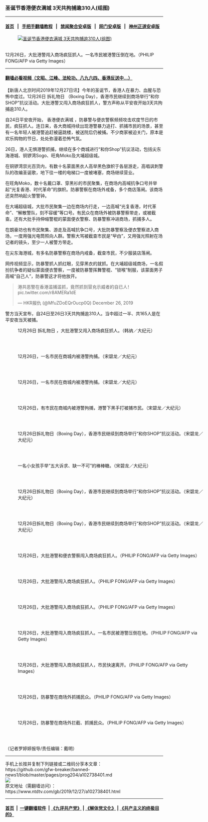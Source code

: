 ### 圣诞节香港便衣满城 3天共拘捕逾310人(组图)
------------------------

#### [首页](https://github.com/gfw-breaker/banned-news1/blob/master/README.md) &nbsp;&nbsp;|&nbsp;&nbsp; [手把手翻墙教程](https://github.com/gfw-breaker/guides/wiki) &nbsp;&nbsp;|&nbsp;&nbsp; [禁闻聚合安卓版](https://github.com/gfw-breaker/bn-android) &nbsp;&nbsp;|&nbsp;&nbsp; [网门安卓版](https://github.com/oGate2/oGate) &nbsp;&nbsp;|&nbsp;&nbsp; [神州正道安卓版](https://github.com/SzzdOgate/update) 



<div><div class="featured_image">
 <a href="https://i.ntdtv.com/assets/uploads/2019/12/GettyImages-1190490240-1.jpg" target="_blank">
  <figure>
   <img alt="圣诞节香港便衣满城 3天共拘捕逾310人(组图)" src="https://i.ntdtv.com/assets/uploads/2019/12/GettyImages-1190490240-1-800x450.jpg"/>
  </figure><br/>
 </a>
 <span class="caption">
  12月26日，大批港警闯入商场疯狂抓人。一名市民被港警压倒在地。（PHILIP FONG/AFP via Getty Images）
 </span>
</div>
</div><hr/>

#### [翻墙必看视频（文昭、江峰、法轮功、八九六四、香港反送中...）](https://github.com/gfw-breaker/banned-news1/blob/master/pages/link3.md)

<div><div class="post_content" itemprop="articleBody">
 <p>
  【新唐人北京时间2019年12月27日讯】今年的圣诞节，香港人在暴力、血腥与恐怖中度过。12月26日
  <ok href="https://www.ntdtv.com/gb/拆礼物日.htm">
   拆礼物日
  </ok>
  （Boxing Day），香港市民继续到商场举行“和你SHOP”抗议活动。大批港警又闯入商场疯狂抓人，警方声称从平安夜开始3天共拘捕逾310人。
 </p>
 <p>
  自24日平安夜开始，
  <ok href="https://www.ntdtv.com/gb/香港便衣满城.htm">
   香港便衣满城
  </ok>
  ，防暴警与便衣警察频频攻击欢度节日的市民，疯狂抓人。连日来，各大商城持续出现港警暴力追打、抓捕市民的场景，甚至有一名年轻人被港警追赶被逼跳楼，被送院后仍被捕。不少商家被迫关门，原本是欢乐购物的节日，处处弥漫着恐怖气氛。
 </p>
 <p>
  26日，港人无惧港警抓捕，继续在多个商城进行“和你Shop”抗议活动，包括尖东海港城、铜锣湾Sogo、旺角Moko及大埔超级城。
 </p>
 <p>
  在铜锣湾崇光百货内，有数十名蒙面黑衣人高举黑色旗帜于各层游走，高唱讽刺警队的改编圣诞歌，地下往一楼的电梯口一度被堵塞，商场继续营业。
 </p>
 <p>
  在旺角Moko，数十名戴口罩、穿黑衫的市民聚集，在商场内高喊抗争口号并举起“光复香港、时代革命”的旗帜。防暴警察在商场外戒备，多个商店落闸。该商场还突然响起火警警钟。
 </p>
 <p>
  在大埔超级城，大批市民聚集一边在商场内行走，一边高喊“光复香港，时代革命”、“解散警队，刻不容缓”等口号。有民众在商场外被防暴警察带走，或被截查。还有大批手持伸缩警棍的蒙面便衣警察、防暴警察冲进商场，抓捕多人。
 </p>
 <p>
  在朗豪坊也有市民聚集、游走及高喊抗争口号，大批防暴警察及便衣警察进入商场，一度用强光电筒照向人群。警察大骂被截查市民是“曱甴”，又用强光照射在场记者的镜头，至少一人被警方带走。
 </p>
 <p>
  在尖东海港城，有多名防暴警察在商场内戒备，截查市民，不少服装店落闸。
 </p>
 <p>
  网传视频显示，防暴警抓人抓红眼，见穿黑衣的就抓。在大埔超级城商场，一名假扮抗争者的疑似蒙面便衣警察，一度被防暴警挥舞警棍、“锁喉”制服，该蒙面男子高喊“自己人”，防暴警这才将他放开。
 </p>
 <blockquote class="twitter-tweet">
  <p dir="ltr" lang="zh">
   港共恶警在香港滥捕滥抓，竟然抓到冒充示威者的自已人！
   <ok href="https://t.co/r8AMERa1dE">
    pic.twitter.com/r8AMERa1dE
   </ok>
  </p>
  <p>
   — HKR报仇 (@MfuZDoEQrOucp0Q)
   <ok href="https://twitter.com/MfuZDoEQrOucp0Q/status/1210113752416174080?ref_src=twsrc%5Etfw">
    December 26, 2019
   </ok>
  </p>
 </blockquote>
 <p>
  <script async="" charset="utf-8" src="https://platform.twitter.com/widgets.js">
  </script>
 </p>
 <p>
  警方当天宣布，自24日至26日3天共拘捕逾310人。当中超过一半、共165人是在平安夜当天被捕。
 </p>
 <figure class="wp-caption alignnone" id="attachment_102738402" style="width: 600px">
  <img alt="" class="size-medium wp-image-102738402" src="https://i.ntdtv.com/assets/uploads/2019/12/photo6064134286400923953-600x400.jpg">
   <br/><figcaption class="wp-caption-text">
    12月26日
    <ok href="https://www.ntdtv.com/gb/拆礼物日.htm">
     拆礼物日
    </ok>
    ，大批港警又闯入商场疯狂抓人。（韩纳／大纪元）
   </figcaption><br/>
  </img>
 </figure><br/>
 <figure class="wp-caption alignnone" id="attachment_102738403" style="width: 600px">
  <img alt="" class="size-medium wp-image-102738403" src="https://i.ntdtv.com/assets/uploads/2019/12/photo6064134286400923952-600x400.jpg">
   <br/><figcaption class="wp-caption-text">
    12月26日，一名市民在商城内被港警拘捕。（宋碧龙／大纪元）
   </figcaption><br/>
  </img>
 </figure><br/>
 <figure class="wp-caption alignnone" id="attachment_102738405" style="width: 600px">
  <img alt="" class="size-medium wp-image-102738405" src="https://i.ntdtv.com/assets/uploads/2019/12/photo6064134286400923951-600x401.jpg"/>
  <br/><figcaption class="wp-caption-text">
   12月26日，一名市民在商城内被港警拘捕。（宋碧龙／大纪元）
  </figcaption><br/>
 </figure><br/>
 <figure class="wp-caption alignnone" id="attachment_102738406" style="width: 600px">
  <img alt="" class="size-medium wp-image-102738406" src="https://i.ntdtv.com/assets/uploads/2019/12/photo6064134286400923950-600x400.jpg"/>
  <br/><figcaption class="wp-caption-text">
   12月26日，有市民在商城内被港警拘捕，港警下黑手打被捕市民。（宋碧龙／大纪元）
  </figcaption><br/>
 </figure><br/>
 <figure class="wp-caption alignnone" id="attachment_102738407" style="width: 600px">
  <img alt="" class="size-medium wp-image-102738407" src="https://i.ntdtv.com/assets/uploads/2019/12/photo6064134286400923947-600x399.jpg"/>
  <br/><figcaption class="wp-caption-text">
   12月26日拆礼物日（Boxing Day），香港市民继续到商场举行“和你SHOP”抗议活动。（宋碧龙／大纪元）
  </figcaption><br/>
 </figure><br/>
 <figure class="wp-caption alignnone" id="attachment_102738408" style="width: 600px">
  <img alt="" class="size-medium wp-image-102738408" src="https://i.ntdtv.com/assets/uploads/2019/12/photo6064134286400923944-600x399.jpg"/>
  <br/><figcaption class="wp-caption-text">
   一名小女孩手举“五大诉求、缺一不可”的棒棒糖。（宋碧龙／大纪元）
  </figcaption><br/>
 </figure><br/>
 <figure class="wp-caption alignnone" id="attachment_102738409" style="width: 600px">
  <img alt="" class="size-medium wp-image-102738409" src="https://i.ntdtv.com/assets/uploads/2019/12/photo6061959619904907620-600x399.jpg"/>
  <br/><figcaption class="wp-caption-text">
   12月26日拆礼物日（Boxing Day），香港市民继续到商场举行“和你SHOP”抗议活动。（宋碧龙／大纪元）
  </figcaption><br/>
 </figure><br/>
 <figure class="wp-caption alignnone" id="attachment_102738410" style="width: 600px">
  <img alt="" class="size-medium wp-image-102738410" src="https://i.ntdtv.com/assets/uploads/2019/12/photo4909217099470186604-600x450.jpg"/>
  <br/><figcaption class="wp-caption-text">
   12月26日拆礼物日（Boxing Day），香港市民继续到商场举行“和你SHOP”抗议活动。（宋碧龙／大纪元）
  </figcaption><br/>
 </figure><br/>
 <figure class="wp-caption alignnone" id="attachment_102738412" style="width: 600px">
  <img alt="" class="size-medium wp-image-102738412" src="https://i.ntdtv.com/assets/uploads/2019/12/GettyImages-1190490627-600x400.jpg"/>
  <br/><figcaption class="wp-caption-text">
   12月26日，大批港警和便衣警察闯入商场疯狂抓人。（PHILIP FONG/AFP via Getty Images）
  </figcaption><br/>
 </figure><br/>
 <figure class="wp-caption alignnone" id="attachment_102738413" style="width: 600px">
  <img alt="" class="size-medium wp-image-102738413" src="https://i.ntdtv.com/assets/uploads/2019/12/GettyImages-1190490310-600x401.jpg"/>
  <br/><figcaption class="wp-caption-text">
   12月26日，大批港警闯入商场疯狂抓人。（PHILIP FONG/AFP via Getty Images）
  </figcaption><br/>
 </figure><br/>
 <figure class="wp-caption alignnone" id="attachment_102738414" style="width: 600px">
  <img alt="" class="size-medium wp-image-102738414" src="https://i.ntdtv.com/assets/uploads/2019/12/GettyImages-1190490308-600x400.jpg"/>
  <br/><figcaption class="wp-caption-text">
   12月26日，大批港警闯入商场疯狂抓人。（PHILIP FONG/AFP via Getty Images）
  </figcaption><br/>
 </figure><br/>
 <figure class="wp-caption alignnone" id="attachment_102738415" style="width: 600px">
  <img alt="" class="size-medium wp-image-102738415" src="https://i.ntdtv.com/assets/uploads/2019/12/GettyImages-1190490240-600x401.jpg"/>
  <br/><figcaption class="wp-caption-text">
   12月26日，大批港警闯入商场疯狂抓人。一名市民被港警压倒在地。（PHILIP FONG/AFP via Getty Images）
  </figcaption><br/>
 </figure><br/>
 <figure class="wp-caption alignnone" id="attachment_102738416" style="width: 600px">
  <img alt="" class="size-medium wp-image-102738416" src="https://i.ntdtv.com/assets/uploads/2019/12/GettyImages-1190489657-600x400.jpg"/>
  <br/><figcaption class="wp-caption-text">
   12月26日，大批港警闯入商场疯狂抓人，市民快速离开。（PHILIP FONG/AFP via Getty Images）
  </figcaption><br/>
 </figure><br/>
 <figure class="wp-caption alignnone" id="attachment_102738417" style="width: 600px">
  <img alt="" class="size-medium wp-image-102738417" src="https://i.ntdtv.com/assets/uploads/2019/12/GettyImages-1190489655-600x401.jpg"/>
  <br/><figcaption class="wp-caption-text">
   12月26日，防暴警在商场外抓捕民众。（PHILIP FONG/AFP via Getty Images）
  </figcaption><br/>
 </figure><br/>
 <figure class="wp-caption alignnone" id="attachment_102738418" style="width: 600px">
  <img alt="" class="size-medium wp-image-102738418" src="https://i.ntdtv.com/assets/uploads/2019/12/GettyImages-1190489652-600x401.jpg"/>
  <br/><figcaption class="wp-caption-text">
   12月26日，防暴警在商场外拦截、抓捕民众。（PHILIP FONG/AFP via Getty Images）
  </figcaption><br/>
 </figure><br/>
 <p>
  （记者罗婷婷报导/责任编辑：戴明）
 </p>
 <div class="single_ad">
 </div>
</div>
</div>
<hr/>
手机上长按并复制下列链接或二维码分享本文章：<br/>
https://github.com/gfw-breaker/banned-news1/blob/master/pages/prog204/a102738401.md <br/>
<a href='https://github.com/gfw-breaker/banned-news1/blob/master/pages/prog204/a102738401.md'><img src='https://github.com/gfw-breaker/banned-news1/blob/master/pages/prog204/a102738401.md.png'/></a> <br/>
原文地址（需翻墙访问）：https://www.ntdtv.com/gb/2019/12/27/a102738401.html


------------------------
#### [首页](https://github.com/gfw-breaker/banned-news1/blob/master/README.md) &nbsp;|&nbsp; [一键翻墙软件](https://github.com/gfw-breaker/nogfw/blob/master/README.md) &nbsp;| [《九评共产党》](https://github.com/gfw-breaker/9ping.md/blob/master/README.md#九评之一评共产党是什么) | [《解体党文化》](https://github.com/gfw-breaker/jtdwh.md/blob/master/README.md) | [《共产主义的终极目的》](https://github.com/gfw-breaker/gczydzjmd.md/blob/master/README.md)


<img src='http://gfw-breaker.win/banned-news/pages/prog204/a102738401.md' width='0px' height='0px'/>